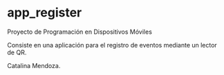 # app_register

Proyecto de Programación en Dispositivos Móviles

Consiste en una aplicación para el registro de eventos mediante un lector de QR.

Catalina Mendoza.

